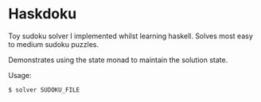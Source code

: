 # Haskdoku

Toy sudoku solver I implemented whilst learning haskell. Solves most
easy to medium sudoku puzzles.

Demonstrates using the state monad to maintain the solution state.

Usage:

```
$ solver SUDOKU_FILE
```